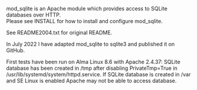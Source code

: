 mod_sqlite is an Apache module which provides access to SQLite databases over HTTP.  
Please see INSTALL for how to install and configure mod_sqlite.

See README2004.txt for original README.

In July 2022 I have adapted mod_sqlite to sqlite3 and published it on GitHub.

First tests have been run on Alma Linux 8.6 with Apache 2.4.37:
SQLite database has been created in /tmp after disabling PrivateTmp=True in /usr/lib/systemd/system/httpd.service.
If SQLite database is created in /var and SE Linux is enabled Apache may not be able to access database.
